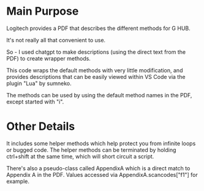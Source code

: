 # Main Purpose
Logitech provides a PDF that describes the different methods for G HUB.

It's not really all that convenient to use.

So - I used chatgpt to make descriptions (using the direct text from the PDF) to create wrapper methods.

This code wraps the default methods with very little modification, and provides descriptions that can be easily viewed within VS Code via the plugin "Lua" by sumneko.

The methods can be used by using the default method names in the PDF, except started with "i".

# Other Details
It includes some helper methods which help protect you from infinite loops or bugged code. The helper methods can be terminated by holding ctrl+shift at the same time, which will short circuit a script.

There's also a pseudo-class called AppendixA which is a direct match to Appendix A in the PDF. Values accessed via AppendixA.scancodes["f1"] for example.
